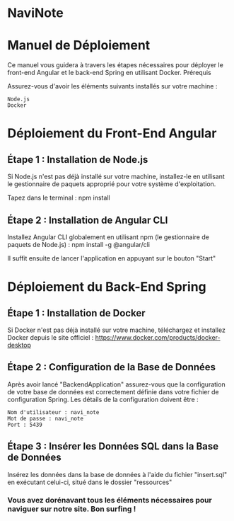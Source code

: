 # NaviNote

# Manuel de Déploiement

Ce manuel vous guidera à travers les étapes nécessaires pour déployer le front-end Angular et le back-end Spring en utilisant Docker.
Prérequis

Assurez-vous d'avoir les éléments suivants installés sur votre machine :

    Node.js
    Docker

# Déploiement du Front-End Angular

## Étape 1 : Installation de Node.js

Si Node.js n'est pas déjà installé sur votre machine, installez-le en utilisant le gestionnaire de paquets approprié pour votre système d'exploitation.

Tapez dans le terminal : 
npm install

## Étape 2 : Installation de Angular CLI

Installez Angular CLI globalement en utilisant npm (le gestionnaire de paquets de Node.js) :
npm install -g @angular/cli

Il suffit ensuite de lancer l'application en appuyant sur le bouton "Start"


# Déploiement du Back-End Spring
## Étape 1 : Installation de Docker

Si Docker n'est pas déjà installé sur votre machine, téléchargez et installez Docker depuis le site officiel : https://www.docker.com/products/docker-desktop

## Étape 2 : Configuration de la Base de Données

Après avoir lancé "BackendApplication" assurez-vous que la configuration de votre base de données est correctement définie dans votre fichier de configuration Spring. Les détails de la configuration doivent être :

    Nom d'utilisateur : navi_note
    Mot de passe : navi_note
    Port : 5439

## Étape 3 : Insérer les Données SQL dans la Base de Données

Insérez les données dans la base de données à l'aide du fichier "insert.sql" en exécutant celui-ci, situé dans le dossier "ressources"



### Vous avez dorénavant tous les éléments nécessaires pour naviguer sur notre site. Bon surfing !
